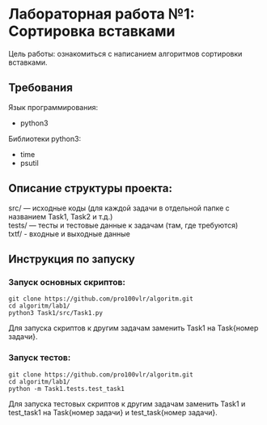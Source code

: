 # Лабораторная работа №1: Сортировка вставками  

Цель работы: ознакомиться с написанием алгоритмов сортировки вставками.   

## Требования      

Язык программирования:  
- python3  

Библиотеки python3:  

- time  
- psutil  

## Описание структуры проекта:

src/ — исходные коды (для каждой задачи в отдельной папке с названием Task1, Task2 и т.д.)   
tests/ — тесты и тестовые данные к задачам (там, где требуются)    
txtf/ - входные и выходные данные

## Инструкция по запуску   

### Запуск основных скриптов:   

`git clone https://github.com/pro100vlr/algoritm.git`   
`cd algoritm/lab1/`  
`python3 Task1/src/Task1.py`   

Для запуска скриптов к другим задачам заменить Task1 на Task{номер задачи}.   

### Запуск тестов:   
   
`git clone https://github.com/pro100vlr/algoritm.git`   
`cd algoritm/lab1/`  
`python -m Task1.tests.test_task1`   

Для запуска тестовых скриптов к другим задачам заменить Task1 и test_task1 на Task{номер задачи} и test_task{номер задачи}.